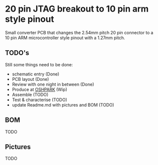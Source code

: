 # 20 pin JTAG breakout to 10 pin arm style pinout
Small converter PCB that changes the 2.54mm pitch 20 pin connector to a 10 pin ARM microcontroller style pinout with a 1.27mm pitch.
## TODO's
Still some things need to be done:
* schematic entry (Done)
* PCB layout (Done)
* Review with one night in between (Done)
* Produce at [OSHPARK](https://oshpark.com/) (Wip)
* Assemble (TODO)
* Test & characterise (TODO)
* update Readme.md with pictures and BOM (TODO)
## BOM
TODO
## Pictures
TODO



